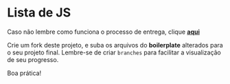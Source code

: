 # Lista de JS

Caso não lembre como funciona o processo de entrega, clique [**aqui**](https://github.com/labenuexercicios/instrucoes-entrega)

Crie um fork deste projeto, e suba os arquivos do **boilerplate** alterados para o seu projeto final. Lembre-se de criar `branches` para facilitar a visualização de seu progresso.

Boa prática!
